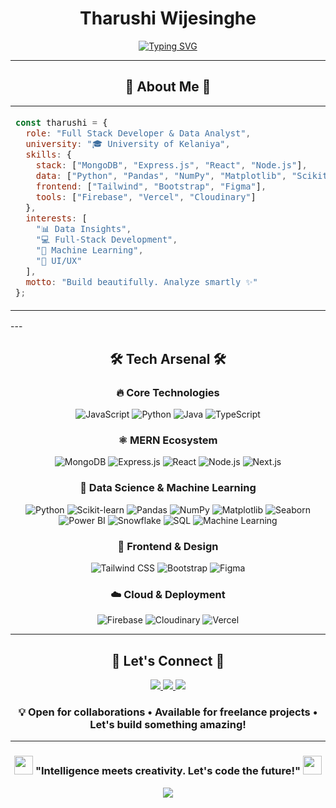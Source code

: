 # <div align="center"> **Tharushi Wijesinghe** </div>

<div align="center">

[![Typing SVG](https://readme-typing-svg.demolab.com?font=JetBrains+Mono&weight=700&size=28&duration=2500&pause=800&color=F58d17&center=true&vCenter=true&multiline=true&width=800&height=120&lines=Full-Stack+Developer+%26+Data+Analyst;MERN+Stack+%7C+Insights+%7C+Cloud;Empowering+Ideas+With+Code+%26+Data)](https://git.io/typing-svg)

</div>


---

## <div align="center">🎯 **About Me** 🎯</div>
<div align="center">
<table>
<tr>
<td width="800">
  
```javascript
const tharushi = {
  role: "Full Stack Developer & Data Analyst",
  university: "🎓 University of Kelaniya",
  skills: {
    stack: ["MongoDB", "Express.js", "React", "Node.js"],
    data: ["Python", "Pandas", "NumPy", "Matplotlib", "Scikit-learn"],
    frontend: ["Tailwind", "Bootstrap", "Figma"],
    tools: ["Firebase", "Vercel", "Cloudinary"]
  },
  interests: [
    "📊 Data Insights",
    "💻 Full-Stack Development",
    "🤖 Machine Learning",
    "🎨 UI/UX"
  ],
  motto: "Build beautifully. Analyze smartly ✨"
};
```

</td>

</tr>
</table>
</div>
---

## <div align="center">🛠️ **Tech Arsenal** 🛠️</div>

<div align="center">

### **🔥 Core Technologies**
![JavaScript](https://img.shields.io/badge/JavaScript-F7DF1E?style=for-the-badge&logo=javascript&logoColor=black&labelColor=000)
![Python](https://img.shields.io/badge/Python-3776AB?style=for-the-badge&logo=python&logoColor=white&labelColor=000)
![Java](https://img.shields.io/badge/Java-ED8B00?style=for-the-badge&logo=openjdk&logoColor=white&labelColor=000)
![TypeScript](https://img.shields.io/badge/TypeScript-007ACC?style=for-the-badge&logo=typescript&logoColor=white&labelColor=000)

### **⚛️ MERN Ecosystem**
![MongoDB](https://img.shields.io/badge/MongoDB-4EA94B?style=for-the-badge&logo=mongodb&logoColor=white&labelColor=000)
![Express.js](https://img.shields.io/badge/Express.js-000000?style=for-the-badge&logo=express&logoColor=white&labelColor=333)
![React](https://img.shields.io/badge/React-20232A?style=for-the-badge&logo=react&logoColor=61DAFB&labelColor=000)
![Node.js](https://img.shields.io/badge/Node.js-43853D?style=for-the-badge&logo=node.js&logoColor=white&labelColor=000)
![Next.js](https://img.shields.io/badge/Next.js-000000?style=for-the-badge&logo=next.js&logoColor=white&labelColor=333)

### **🤖 Data Science & Machine Learning**
![Python](https://img.shields.io/badge/Python-3776AB?style=for-the-badge&logo=python&logoColor=white&labelColor=000)
![Scikit-learn](https://img.shields.io/badge/Scikit--Learn-F7931E?style=for-the-badge&logo=scikit-learn&logoColor=white&labelColor=000)
![Pandas](https://img.shields.io/badge/Pandas-150458?style=for-the-badge&logo=pandas&logoColor=white&labelColor=000)
![NumPy](https://img.shields.io/badge/NumPy-013243?style=for-the-badge&logo=numpy&logoColor=white&labelColor=000)
![Matplotlib](https://img.shields.io/badge/Matplotlib-11557C?style=for-the-badge&logo=plotly&logoColor=white&labelColor=000)
![Seaborn](https://img.shields.io/badge/Seaborn-2E77BC?style=for-the-badge&logo=python&logoColor=white&labelColor=000)
![Power BI](https://img.shields.io/badge/Power%20BI-F2C811?style=for-the-badge&logo=powerbi&logoColor=black&labelColor=000)
![Snowflake](https://img.shields.io/badge/Snowflake-29B5E8?style=for-the-badge&logo=snowflake&logoColor=white&labelColor=000)
![SQL](https://img.shields.io/badge/SQL-4479A1?style=for-the-badge&logo=mysql&logoColor=white&labelColor=000)
![Machine Learning](https://img.shields.io/badge/Machine%20Learning-F58D17?style=for-the-badge&logo=ai&logoColor=white&labelColor=000)


### **🎨 Frontend & Design**
![Tailwind CSS](https://img.shields.io/badge/Tailwind_CSS-38B2AC?style=for-the-badge&logo=tailwind-css&logoColor=white&labelColor=000)
![Bootstrap](https://img.shields.io/badge/Bootstrap-7952B3?style=for-the-badge&logo=bootstrap&logoColor=white&labelColor=000)
![Figma](https://img.shields.io/badge/Figma-F24E1E?style=for-the-badge&logo=figma&logoColor=white&labelColor=000)

### **☁️ Cloud & Deployment**
![Firebase](https://img.shields.io/badge/Firebase-FFCA28?style=for-the-badge&logo=firebase&logoColor=black&labelColor=000)
![Cloudinary](https://img.shields.io/badge/Cloudinary-3448C5?style=for-the-badge&logo=cloudinary&logoColor=white&labelColor=000)
![Vercel](https://img.shields.io/badge/Vercel-000000?style=for-the-badge&logo=vercel&logoColor=white&labelColor=333)

</div>

---

## <div align="center">🤝 **Let's Connect** 🤝</div>

<div align="center">

<a href="https://www.linkedin.com/in/tharushi-wijesinghe">
<img src="https://img.shields.io/badge/LinkedIn-0077B5?style=for-the-badge&logo=linkedin&logoColor=white&labelColor=000"/>
</a>
<a href="mailto:tharushiwijesinghe99@gmail.com">
<img src="https://img.shields.io/badge/📧%20Email-D14836?style=for-the-badge&logo=gmail&logoColor=white&labelColor=000"/>
</a>
<a href="https://wa.me/94763957457">
<img src="https://img.shields.io/badge/WhatsApp-25D366?style=for-the-badge&logo=whatsapp&logoColor=white&labelColor=000"/>
</a>

### **💡 Open for collaborations • Available for freelance projects • Let's build something amazing!**

</div>

---

<div align="center">

### <img src="https://media.giphy.com/media/WUlplcMpOCEmTGBtBW/giphy.gif" width="30"> **"Intelligence meets creativity. Let's code the future!"** <img src="https://media.giphy.com/media/WUlplcMpOCEmTGBtBW/giphy.gif" width="30">

<img src="https://capsule-render.vercel.app/api?type=waving&color=gradient&customColorList=6,11,20&height=100&section=footer"/>
</div>
